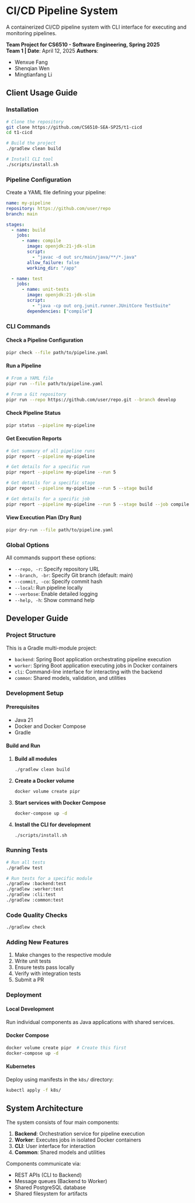 # CI/CD Pipeline System

A containerized CI/CD pipeline system with CLI interface for executing and monitoring pipelines.

**Team Project for CS6510 - Software Engineering, Spring 2025**  
**Team 1 | Date**: April 12, 2025
**Authors**:
- Wenxue Fang
- Shenqian Wen
- Mingtianfang Li

## Client Usage Guide

### Installation

```bash
# Clone the repository
git clone https://github.com/CS6510-SEA-SP25/t1-cicd
cd t1-cicd

# Build the project
./gradlew clean build

# Install CLI tool
./scripts/install.sh
```

### Pipeline Configuration

Create a YAML file defining your pipeline:

```yaml
name: my-pipeline
repository: https://github.com/user/repo
branch: main

stages:
  - name: build
    jobs:
      - name: compile
        image: openjdk:21-jdk-slim
        script:
          - "javac -d out src/main/java/**/*.java"
        allow_failure: false
        working_dir: "/app"

  - name: test
    jobs:
      - name: unit-tests
        image: openjdk:21-jdk-slim
        script:
          - "java -cp out org.junit.runner.JUnitCore TestSuite"
        dependencies: ["compile"]
```

### CLI Commands

#### Check a Pipeline Configuration
```bash
pipr check --file path/to/pipeline.yaml
```

#### Run a Pipeline
```bash
# From a YAML file
pipr run --file path/to/pipeline.yaml

# From a Git repository
pipr run --repo https://github.com/user/repo.git --branch develop
```

#### Check Pipeline Status
```bash
pipr status --pipeline my-pipeline
```

#### Get Execution Reports
```bash
# Get summary of all pipeline runs
pipr report --pipeline my-pipeline

# Get details for a specific run
pipr report --pipeline my-pipeline --run 5

# Get details for a specific stage
pipr report --pipeline my-pipeline --run 5 --stage build

# Get details for a specific job
pipr report --pipeline my-pipeline --run 5 --stage build --job compile
```

#### View Execution Plan (Dry Run)
```bash
pipr dry-run --file path/to/pipeline.yaml
```

### Global Options

All commands support these options:
- `--repo, -r`: Specify repository URL
- `--branch, -br`: Specify Git branch (default: main)
- `--commit, -co`: Specify commit hash
- `--local`: Run pipeline locally
- `--verbose`: Enable detailed logging
- `--help, -h`: Show command help

## Developer Guide

### Project Structure

This is a Gradle multi-module project:
- `backend`: Spring Boot application orchestrating pipeline execution
- `worker`: Spring Boot application executing jobs in Docker containers
- `cli`: Command-line interface for interacting with the backend
- `common`: Shared models, validation, and utilities

### Development Setup

#### Prerequisites
- Java 21
- Docker and Docker Compose
- Gradle

#### Build and Run

1. **Build all modules**
   ```bash
   ./gradlew clean build
   ```

2. **Create a Docker volume**
   ```bash
   docker volume create pipr
   ```

3. **Start services with Docker Compose**
   ```bash
   docker-compose up -d
   ```

4. **Install the CLI for development**
   ```bash
   ./scripts/install.sh
   ```

### Running Tests

```bash
# Run all tests
./gradlew test

# Run tests for a specific module
./gradlew :backend:test
./gradlew :worker:test
./gradlew :cli:test
./gradlew :common:test
```

### Code Quality Checks

```bash
./gradlew check
```

### Adding New Features

1. Make changes to the respective module
2. Write unit tests
3. Ensure tests pass locally
4. Verify with integration tests
5. Submit a PR

### Deployment

#### Local Development
Run individual components as Java applications with shared services.

#### Docker Compose
```bash
docker volume create pipr  # Create this first
docker-compose up -d
```

#### Kubernetes
Deploy using manifests in the `k8s/` directory:
```bash
kubectl apply -f k8s/
```

## System Architecture

The system consists of four main components:
1. **Backend**: Orchestration service for pipeline execution
2. **Worker**: Executes jobs in isolated Docker containers
3. **CLI**: User interface for interaction
4. **Common**: Shared models and utilities

Components communicate via:
- REST APIs (CLI to Backend)
- Message queues (Backend to Worker)
- Shared PostgreSQL database
- Shared filesystem for artifacts